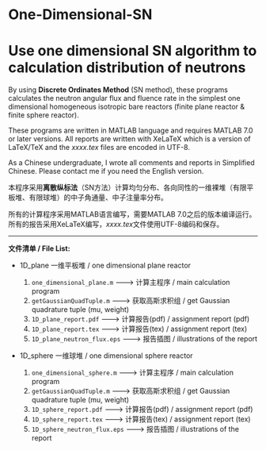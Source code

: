 One-Dimensional-SN
==================

Use one dimensional SN algorithm to calculation distribution of neutrons
=======
By using **Discrete Ordinates Method** (SN method), these programs calculates the neutron angular flux and fluence rate in the simplest one dimensional homogeneous isotropic bare reactors (finite plane reactor & finite sphere reactor).

These programs are written in MATLAB language and requires MATLAB 7.0 or later versions. All reports are written with XeLaTeX which is a version of LaTeX/TeX and the *xxxx.tex* files are encoded in UTF-8.

As a Chinese undergraduate, I wrote all comments and reports in Simplified Chinese. Please contact me if you need the English version.



本程序采用**离散纵标法**（SN方法）计算均匀分布、各向同性的一维裸堆（有限平板堆、有限球堆）的中子角通量、中子注量率分布。

所有的计算程序采用MATLAB语言编写，需要MATLAB 7.0之后的版本编译运行。所有的报告采用XeLaTeX编写，*xxxx.tex*文件使用UTF-8编码和保存。


---

**文件清单 / File List:** 

+ 1D_plane 	一维平板堆 / one dimensional plane reactor

	1. `one_dimensional_plane.m`  --->  	计算主程序 / main calculation program
	1. `getGaussianQuadTuple.m` ---> 		获取高斯求积组 / get Gaussian quadrature tuple (mu, weight)
	1. `1D_plane_report.pdf` --->	计算报告(pdf) / assignment report (pdf)
	1. `1D_plane_report.tex` --->	计算报告(tex) / assignment report (tex)
	1. `1D_plane_neutron_flux.eps` ---> 报告插图 / illustrations of the report

+ 1D_sphere 	一维球堆 / one dimensional sphere reactor
	
	1. `one_dimensional_sphere.m`  ---> 计算主程序 / main calculation program
	2. `getGaussianQuadTuple.m`  --->	获取高斯求积组 / get Gaussian quadrature tuple (mu, weight)
	3. `1D_sphere_report.pdf` ---> 计算报告(pdf) / assignment report (pdf)
	4. `1D_sphere_report.tex`  --->	计算报告(tex) / assignment report (tex)
	5. `1D_sphere_neutron_flux.eps` --->	报告插图 / illustrations of the report


